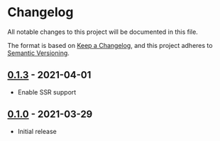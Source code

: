 # Changelog

All notable changes to this project will be documented in this file.

The format is based on [Keep a Changelog](https://keepachangelog.com/en/1.0.0/),
and this project adheres to [Semantic Versioning](https://semver.org/spec/v2.0.0.html).

## [0.1.3](https://github.com/svelte-plugins/svelte-viewable/releases/tag/v0.1.3) - 2021-04-01

- Enable SSR support

## [0.1.0](https://github.com/svelte-plugins/svelte-viewable/releases/tag/v0.1.0) - 2021-03-29

- Initial release

